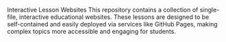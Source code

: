 Interactive Lesson Websites
This repository contains a collection of single-file, interactive educational websites. 
These lessons are designed to be self-contained and easily deployed via services like GitHub Pages, making complex topics more accessible and engaging for students.


